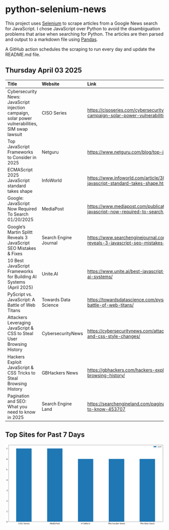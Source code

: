 # python-selenium-news

This project uses [Selenium](https://www.seleniumhq.org/) to scrape articles from a Google News search for JavaScript.
I chose JavaScript over Python to avoid the disambiguation problems that arise when searching for Python.
The articles are then parsed and output to a markdown file using [Pandas](https://pandas.pydata.org/).

A GitHub action schedules the scraping to run every day and update the README.md file.

## Thursday April 03 2025


| Title                                                                                            | Website               | Link                                                                                                                  |
|:-------------------------------------------------------------------------------------------------|:----------------------|:----------------------------------------------------------------------------------------------------------------------|
| Cybersecurity News: JavaScript injection campaign, solar power vulnerabilities, SIM swap lawsuit | CISO Series           | https://cisoseries.com/cybersecurity-news-javascript-injection-campaign-solar-power-vulnerabilities-sim-swap-lawsuit/ |
| Top JavaScript Frameworks to Consider in 2025                                                    | Netguru               | https://www.netguru.com/blog/top-javascript-frameworks                                                                |
| ECMAScript 2025 JavaScript standard takes shape                                                  | InfoWorld             | https://www.infoworld.com/article/3856449/ecmascript-2025-javascript-standard-takes-shape.html                        |
| Google: JavaScript Now Required To Search 01/20/2025                                             | MediaPost             | https://www.mediapost.com/publications/article/402666/google-javascript-now-required-to-search.html                   |
| Google’s Martin Splitt Reveals 3 JavaScript SEO Mistakes & Fixes                                 | Search Engine Journal | https://www.searchenginejournal.com/googles-martin-splitt-reveals-3-javascript-seo-mistakes-fixes/543302/             |
| 10 Best JavaScript Frameworks for Building AI Systems (April 2025)                               | Unite.AI              | https://www.unite.ai/best-javascript-frameworks-for-building-ai-systems/                                              |
| PyScript vs. JavaScript: A Battle of Web Titans                                                  | Towards Data Science  | https://towardsdatascience.com/pyscript-vs-javascript-a-battle-of-web-titans/                                         |
| Attackers Leveraging JavaScript & CSS to Steal User Browsing History                             | CybersecurityNews     | https://cybersecuritynews.com/attackers-leverages-javascript-and-css-style-changes/                                   |
| Hackers Exploit JavaScript & CSS Tricks to Steal Browsing History                                | GBHackers News        | https://gbhackers.com/hackers-exploit-javascript-css-steal-browsing-history/                                          |
| Pagination and SEO: What you need to know in 2025                                                | Search Engine Land    | https://searchengineland.com/pagination-seo-what-you-need-to-know-453707                                              |
## Top Sites for Past 7 Days

![Graph of Top Sites](https://raw.githubusercontent.com/dan-mba/python-selenium-news/main/last-week.png)
